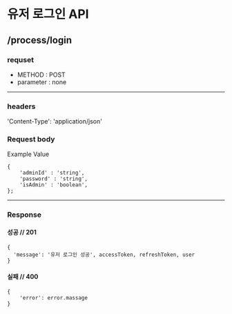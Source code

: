 # 유저 로그인 API

## /process/login

### requset

- METHOD : POST
- parameter : none

---

### headers

'Content-Type': 'application/json'

### Request body

Example Value

```
{
	'adminId' : 'string',
	'password' : 'string',
	'isAdmin' : 'boolean',
};
```

---

### Response

#### 성공 // 201

```
{
  'message': '유저 로그인 성공', accessToken, refreshToken, user
}
```

#### 실패 // 400

```
{
    'error': error.massage
}
```
